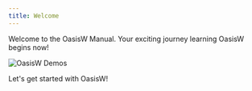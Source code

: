 ```yaml
---
title: Welcome
---
```


Welcome to the OasisW Manual. Your exciting journey learning OasisW begins now!

![OasisW Demos](/img/user-manual/oasis-demos.png)

Let's get started with OasisW!
